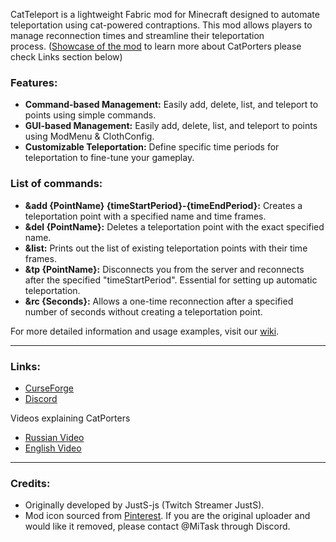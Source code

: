 CatTeleport is a lightweight Fabric mod for Minecraft designed to automate teleportation using cat-powered contraptions. This mod allows players to manage reconnection times and streamline their teleportation process. ([Showcase of the mod](https://youtu.be/4FgYu91SzcI) to learn more about CatPorters please check Links section below)


### Features:
- **Command-based Management:** Easily add, delete, list, and teleport to points using simple commands. 
- **GUI-based Management:** Easily add, delete, list, and teleport to points using ModMenu & ClothConfig.
- **Customizable Teleportation:** Define specific time periods for teleportation to fine-tune your gameplay.
 

### List of commands:
- **&add {PointName} {timeStartPeriod}-{timeEndPeriod}:** Creates a teleportation point with a specified name and time frames.
- **&del {PointName}:** Deletes a teleportation point with the exact specified name.
- **&list:** Prints out the list of existing teleportation points with their time frames.
- **&tp {PointName}:** Disconnects you from the server and reconnects after the specified "timeStartPeriod". Essential for setting up automatic teleportation.
- **&rc {Seconds}:** Allows a one-time reconnection after a specified number of seconds without creating a teleportation point.
 

For more detailed information and usage examples, visit our [wiki](https://github.com/MrMasrozYTLIVE/CatTeleportMod-Fabric/wiki).

-----------------------------
### Links:
- [CurseForge](https://www.curseforge.com/minecraft/mc-mods/catteleportmod)
- [Discord](https://discord.gg/kma9t6Yqmp)

Videos explaining CatPorters
- [Russian Video](https://youtu.be/jUkC2UC1MhQ?t=252) 
- [English Video](https://www.youtube.com/watch?v=w-H3kzPcBVM)

-----------------------------
### Credits:
- Originally developed by JustS-js (Twitch Streamer JustS).
- Mod icon sourced from [Pinterest](https://id.pinterest.com/pin/563231497152766509/). If you are the original uploader and would like it removed, please contact @MiTask through Discord.
